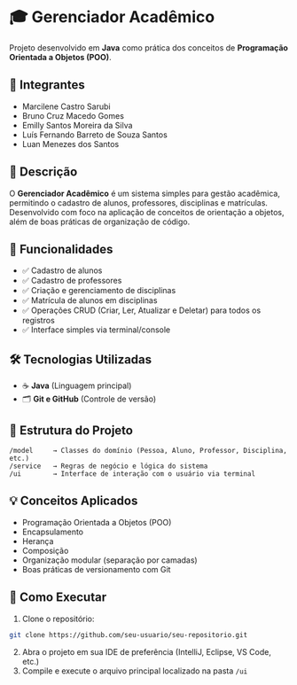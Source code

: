 # 🎓 Gerenciador Acadêmico

Projeto desenvolvido em **Java** como prática dos conceitos de **Programação Orientada a Objetos (POO)**.

## 👥 Integrantes

- Marcilene Castro Sarubi
- Bruno Cruz Macedo Gomes
- Emilly Santos Moreira da Silva
- Luís Fernando Barreto de Souza Santos
- Luan Menezes dos Santos

## 🚀 Descrição

O **Gerenciador Acadêmico** é um sistema simples para gestão acadêmica, permitindo o cadastro de alunos, professores, disciplinas e matrículas. Desenvolvido com foco na aplicação de conceitos de orientação a objetos, além de boas práticas de organização de código.

## 🔧 Funcionalidades

- ✅ Cadastro de alunos
- ✅ Cadastro de professores
- ✅ Criação e gerenciamento de disciplinas
- ✅ Matrícula de alunos em disciplinas
- ✅ Operações CRUD (Criar, Ler, Atualizar e Deletar) para todos os registros
- ✅ Interface simples via terminal/console

## 🛠️ Tecnologias Utilizadas

- ☕ **Java** (Linguagem principal)
- 🗂️ **Git e GitHub** (Controle de versão)

## 📁 Estrutura do Projeto

```
/model     → Classes do domínio (Pessoa, Aluno, Professor, Disciplina, etc.)
/service   → Regras de negócio e lógica do sistema
/ui        → Interface de interação com o usuário via terminal
```

## 💡 Conceitos Aplicados

- Programação Orientada a Objetos (POO)
- Encapsulamento
- Herança
- Composição
- Organização modular (separação por camadas)
- Boas práticas de versionamento com Git

## 🚩 Como Executar

1. Clone o repositório:

```bash
git clone https://github.com/seu-usuario/seu-repositorio.git
```

2. Abra o projeto em sua IDE de preferência (IntelliJ, Eclipse, VS Code, etc.)
3. Compile e execute o arquivo principal localizado na pasta `/ui`
